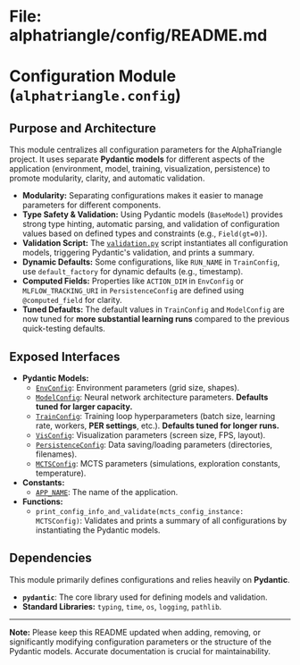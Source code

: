 # File: alphatriangle/config/README.md
# Configuration Module (`alphatriangle.config`)

## Purpose and Architecture

This module centralizes all configuration parameters for the AlphaTriangle project. It uses separate **Pydantic models** for different aspects of the application (environment, model, training, visualization, persistence) to promote modularity, clarity, and automatic validation.

-   **Modularity:** Separating configurations makes it easier to manage parameters for different components.
-   **Type Safety & Validation:** Using Pydantic models (`BaseModel`) provides strong type hinting, automatic parsing, and validation of configuration values based on defined types and constraints (e.g., `Field(gt=0)`).
-   **Validation Script:** The [`validation.py`](validation.py) script instantiates all configuration models, triggering Pydantic's validation, and prints a summary.
-   **Dynamic Defaults:** Some configurations, like `RUN_NAME` in `TrainConfig`, use `default_factory` for dynamic defaults (e.g., timestamp).
-   **Computed Fields:** Properties like `ACTION_DIM` in `EnvConfig` or `MLFLOW_TRACKING_URI` in `PersistenceConfig` are defined using `@computed_field` for clarity.
-   **Tuned Defaults:** The default values in `TrainConfig` and `ModelConfig` are now tuned for **more substantial learning runs** compared to the previous quick-testing defaults.

## Exposed Interfaces

-   **Pydantic Models:**
    -   [`EnvConfig`](env_config.py): Environment parameters (grid size, shapes).
    -   [`ModelConfig`](model_config.py): Neural network architecture parameters. **Defaults tuned for larger capacity.**
    -   [`TrainConfig`](train_config.py): Training loop hyperparameters (batch size, learning rate, workers, **PER settings**, etc.). **Defaults tuned for longer runs.**
    -   [`VisConfig`](vis_config.py): Visualization parameters (screen size, FPS, layout).
    -   [`PersistenceConfig`](persistence_config.py): Data saving/loading parameters (directories, filenames).
    -   [`MCTSConfig`](mcts_config.py): MCTS parameters (simulations, exploration constants, temperature).
-   **Constants:**
    -   [`APP_NAME`](app_config.py): The name of the application.
-   **Functions:**
    -   `print_config_info_and_validate(mcts_config_instance: MCTSConfig)`: Validates and prints a summary of all configurations by instantiating the Pydantic models.

## Dependencies

This module primarily defines configurations and relies heavily on **Pydantic**.

-   **`pydantic`**: The core library used for defining models and validation.
-   **Standard Libraries:** `typing`, `time`, `os`, `logging`, `pathlib`.

---

**Note:** Please keep this README updated when adding, removing, or significantly modifying configuration parameters or the structure of the Pydantic models. Accurate documentation is crucial for maintainability.